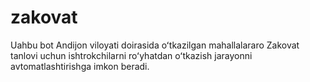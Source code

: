 # zakovat

Uahbu bot Andijon viloyati doirasida oʻtkazilgan mahallalararo Zakovat tanlovi uchun ishtrokchilarni roʻyhatdan oʻtkazish jarayonni avtomatlashtirishga imkon beradi.  
